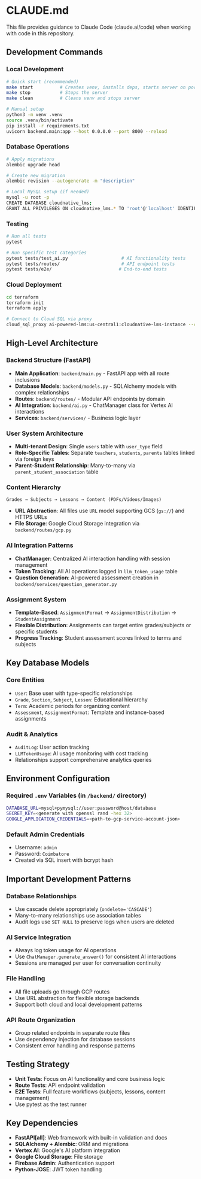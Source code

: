 # CLAUDE.md

This file provides guidance to Claude Code (claude.ai/code) when working with code in this repository.

## Development Commands

### Local Development
```bash
# Quick start (recommended)
make start          # Creates venv, installs deps, starts server on port 8000
make stop           # Stops the server
make clean          # Cleans venv and stops server

# Manual setup
python3 -m venv .venv
source .venv/bin/activate
pip install -r requirements.txt
uvicorn backend.main:app --host 0.0.0.0 --port 8000 --reload
```

### Database Operations
```bash
# Apply migrations
alembic upgrade head

# Create new migration
alembic revision --autogenerate -m "description"

# Local MySQL setup (if needed)
mysql -u root -p
CREATE DATABASE cloudnative_lms;
GRANT ALL PRIVILEGES ON cloudnative_lms.* TO 'root'@'localhost' IDENTIFIED BY 'a';
```

### Testing
```bash
# Run all tests
pytest

# Run specific test categories
pytest tests/test_ai.py                    # AI functionality tests
pytest tests/routes/                       # API endpoint tests
pytest tests/e2e/                         # End-to-end tests
```

### Cloud Deployment
```bash
cd terraform
terraform init
terraform apply

# Connect to Cloud SQL via proxy
cloud_sql_proxy ai-powered-lms:us-central1:cloudnative-lms-instance --credentials-file <path-to-credentials>
```

## High-Level Architecture

### Backend Structure (FastAPI)
- **Main Application**: `backend/main.py` - FastAPI app with all route inclusions
- **Database Models**: `backend/models.py` - SQLAlchemy models with complex relationships
- **Routes**: `backend/routes/` - Modular API endpoints by domain
- **AI Integration**: `backend/ai.py` - ChatManager class for Vertex AI interactions
- **Services**: `backend/services/` - Business logic layer

### User System Architecture
- **Multi-tenant Design**: Single `users` table with `user_type` field
- **Role-Specific Tables**: Separate `teachers`, `students`, `parents` tables linked via foreign keys
- **Parent-Student Relationship**: Many-to-many via `parent_student_association` table

### Content Hierarchy
```
Grades → Subjects → Lessons → Content (PDFs/Videos/Images)
```
- **URL Abstraction**: All files use `URL` model supporting GCS (`gs://`) and HTTPS URLs
- **File Storage**: Google Cloud Storage integration via `backend/routes/gcp.py`

### AI Integration Patterns
- **ChatManager**: Centralized AI interaction handling with session management
- **Token Tracking**: All AI operations logged in `llm_token_usage` table
- **Question Generation**: AI-powered assessment creation in `backend/services/question_generator.py`

### Assignment System
- **Template-Based**: `AssignmentFormat` → `AssignmentDistribution` → `StudentAssignment`
- **Flexible Distribution**: Assignments can target entire grades/subjects or specific students
- **Progress Tracking**: Student assessment scores linked to terms and subjects

## Key Database Models

### Core Entities
- `User`: Base user with type-specific relationships
- `Grade`, `Section`, `Subject`, `Lesson`: Educational hierarchy
- `Term`: Academic periods for organizing content
- `Assessment`, `AssignmentFormat`: Template and instance-based assignments

### Audit & Analytics
- `AuditLog`: User action tracking
- `LLMTokenUsage`: AI usage monitoring with cost tracking
- Relationships support comprehensive analytics queries

## Environment Configuration

### Required `.env` Variables (in `/backend/` directory)
```bash
DATABASE_URL=mysql+pymysql://user:password@host/database
SECRET_KEY=<generate with openssl rand -hex 32>
GOOGLE_APPLICATION_CREDENTIALS=<path-to-gcp-service-account-json>
```

### Default Admin Credentials
- Username: `admin`
- Password: `Coimbatore`
- Created via SQL insert with bcrypt hash

## Important Development Patterns

### Database Relationships
- Use cascade delete appropriately (`ondelete='CASCADE'`)
- Many-to-many relationships use association tables
- Audit logs use `SET NULL` to preserve logs when users are deleted

### AI Service Integration
- Always log token usage for AI operations
- Use `ChatManager.generate_answer()` for consistent AI interactions
- Sessions are managed per user for conversation continuity

### File Handling
- All file uploads go through GCP routes
- Use URL abstraction for flexible storage backends
- Support both cloud and local development patterns

### API Route Organization
- Group related endpoints in separate route files
- Use dependency injection for database sessions
- Consistent error handling and response patterns

## Testing Strategy
- **Unit Tests**: Focus on AI functionality and core business logic
- **Route Tests**: API endpoint validation
- **E2E Tests**: Full feature workflows (subjects, lessons, content management)
- Use pytest as the test runner

## Key Dependencies
- **FastAPI[all]**: Web framework with built-in validation and docs
- **SQLAlchemy + Alembic**: ORM and migrations
- **Vertex AI**: Google's AI platform integration
- **Google Cloud Storage**: File storage
- **Firebase Admin**: Authentication support
- **Python-JOSE**: JWT token handling